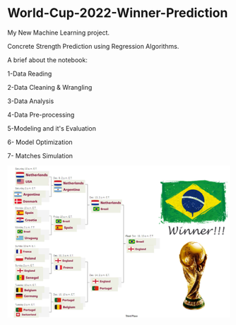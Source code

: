 # World-Cup-2022-Winner-Prediction

My New Machine Learning project.

Concrete Strength Prediction using Regression Algorithms.

A brief about the notebook:

1-Data Reading

2-Data Cleaning & Wrangling

3-Data Analysis

4-Data Pre-processing

5-Modeling and it's Evaluation

6- Model Optimization

7- Matches Simulation

![](WorldCupRoad.jpg)
